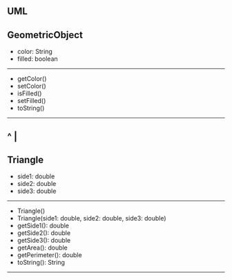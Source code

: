 UML
-------------------
 GeometricObject
-------------------
- color: String
- filled: boolean
-------------------
+ getColor()
+ setColor()
+ isFilled()
+ setFilled()
+ toString()
-------------------
  ^
  |
-------------------
  Triangle
-------------------
- side1: double
- side2: double
- side3: double
-------------------
+ Triangle()
+ Triangle(side1: double, side2: double, side3: double)
+ getSide1(): double
+ getSide2(): double
+ getSide3(): double
+ getArea(): double
+ getPerimeter(): double
+ toString(): String
-------------------
